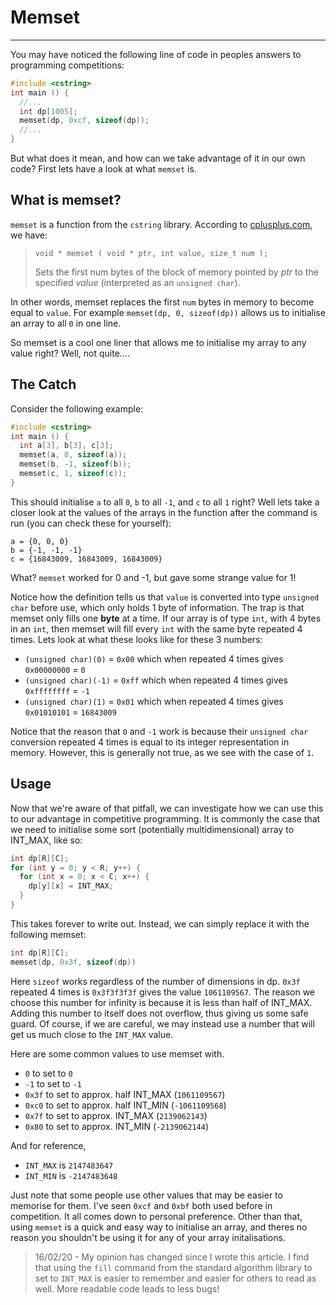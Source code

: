 # Memset

---

You may have noticed the following line of code in peoples answers to programming competitions:
```cpp
#include <cstring>
int main () {
  //...
  int dp[1005];
  memset(dp, 0xcf, sizeof(dp));
  //...
}
```
But what does it mean, and how can we take advantage of it in our own code? First lets have a look at what `memset` is.

## What is memset?
`memset` is a function from the `cstring` library. According to [cplusplus.com](http://www.cplusplus.com/reference/cstring/memset/), we have:
> `void * memset ( void * ptr, int value, size_t num );`
>
> Sets the first num bytes of the block of memory pointed by _ptr_ to the specified _value_ (interpreted as an `unsigned char`).

In other words, memset replaces the first `num` bytes in memory to become equal to `value`. For example `memset(dp, 0, sizeof(dp))` allows us to initialise an array to all `0` in one line.

So memset is a cool one liner that allows me to initialise my array to any value right? Well, not quite....

## The Catch
 Consider the following example:
```cpp
#include <cstring>
int main () {
  int a[3], b[3], c[3];
  memset(a, 0, sizeof(a));
  memset(b, -1, sizeof(b));
  memset(c, 1, sizeof(c));
}
```
This should initialise `a` to all `0`, `b` to all `-1`, and `c` to all `1` right? Well lets take a closer look at the values of the arrays in the function after the command is run (you can check these for yourself):
```
a = {0, 0, 0}
b = {-1, -1, -1}
c = {16843009, 16843009, 16843009}
```
What? `memset` worked for 0 and -1, but gave some strange value for 1!

Notice how the definition tells us that `value` is converted into type `unsigned char` before use, which only holds 1 byte of information. The trap is that memset only fills one **byte** at a time. If our array is of type `int`, with 4 bytes in an `int`, then memset will fill every `int` with the same byte repeated 4 times. Lets look at what these looks like for these 3 numbers:
- `(unsigned char)(0)` = `0x00` which when repeated 4 times gives `0x00000000` = `0`
- `(unsigned char)(-1)` = `0xff` which when repeated 4 times gives `0xffffffff` = `-1`
- `(unsigned char)(1)` = `0x01` which when repeated 4 times gives `0x01010101` = `16843009`

Notice that the reason that `0` and `-1` work is because their `unsigned char` conversion repeated 4 times is equal to its integer representation in memory. However, this is generally not true, as we see with the case of `1`.

## Usage
Now that we're aware of that pitfall, we can investigate how we can use this to our advantage in competitive programming. It is commonly the case that we need to initialise some sort (potentially multidimensional) array to INT_MAX, like so:
```cpp
int dp[R][C];
for (int y = 0; y < R; y++) {
  for (int x = 0; x < C; x++) {
    dp[y][x] = INT_MAX;
  }
}
```
This takes forever to write out. Instead, we can simply replace it with the following memset:
```cpp
int dp[R][C];
memset(dp, 0x3f, sizeof(dp))
```
Here `sizeof` works regardless of the number of dimensions in dp. `0x3f` repeated 4 times is `0x3f3f3f3f` gives the value `1061109567`. The reason we choose this number for infinity is because it is less than half of INT_MAX. Adding this number to itself does not overflow, thus giving us some safe guard. Of course, if we are careful, we may instead use a number that will get us much close to the `INT_MAX` value.

Here are some common values to use memset with.
- `0` to set to `0`
- `-1` to set to `-1`
- `0x3f` to set to approx. half INT_MAX (`1061109567`)
- `0xc0` to set to approx. half INT_MIN (`-1061109568`)
- `0x7f` to set to approx. INT_MAX (`2139062143`)
- `0x80` to set to approx. INT_MIN (`-2139062144`)

And for reference,
- `INT_MAX` is `2147483647`
- `INT_MIN` is `-2147483648`

Just note that some people use other values that may be easier to memorise for them. I've seen `0xcf` and `0xbf` both used before in competition. It all comes down to personal preference. Other than that, using `memset` is a quick and easy way to initialise an array, and theres no reason you shouldn't be using it for any of your array initalisations.

> 16/02/20 - My opinion has changed since I wrote this article. I find that using the `fill` command from the standard algorithm library to set to `INT_MAX` is easier to remember and easier for others to read as well. More readable code leads to less bugs!
